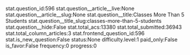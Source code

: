 stat.question_id:596
stat.question__article__live:None
stat.question__article__slug:None
stat.question__title:Classes More Than 5 Students
stat.question__title_slug:classes-more-than-5-students
stat.question__hide:False
stat.total_acs:13380
stat.total_submitted:36943
stat.total_column_articles:3
stat.frontend_question_id:596
stat.is_new_question:False
status:None
difficulty.level:1
paid_only:False
is_favor:False
frequency:0
progress:0
